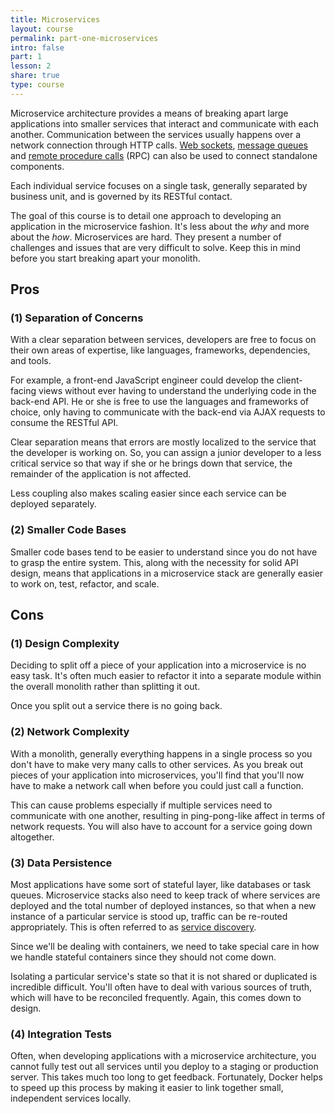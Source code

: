 ```yaml
---
title: Microservices
layout: course
permalink: part-one-microservices
intro: false
part: 1
lesson: 2
share: true
type: course
---
```


Microservice architecture provides a means of breaking apart large applications into smaller services that interact and communicate with each another. Communication between the services usually happens over a network connection through HTTP calls. [Web sockets](https://en.wikipedia.org/wiki/WebSocket), [message queues](https://en.wikipedia.org/wiki/Message_queue) and [remote procedure calls](https://en.wikipedia.org/wiki/Remote_procedure_call) (RPC) can
also be used to connect standalone components.

Each individual service focuses on a single task, generally separated by business unit, and is governed by its RESTful contact.

The goal of this course is to detail one approach to developing an application in the microservice fashion. It's less about the *why* and more about the *how*. Microservices are hard. They present a number of challenges and issues that are very difficult to solve. Keep this in mind before you start breaking apart your monolith.

## Pros

### (1) Separation of Concerns

With a clear separation between services, developers are free to focus on their own areas of expertise, like languages, frameworks, dependencies, and tools.

For example, a front-end JavaScript engineer could develop the client-facing views without ever having to understand the underlying code in the back-end API. He or she is free to use the languages and frameworks of choice, only having to communicate with the back-end via AJAX requests to consume the RESTful API.

Clear separation means that errors are mostly localized to the service that the developer is working on. So, you can assign a junior developer to a less critical service so that way if she or he brings down that service, the remainder of the application is not affected.

Less coupling also makes scaling easier since each service can be deployed separately.

### (2) Smaller Code Bases

Smaller code bases tend to be easier to understand since you do not have to grasp the entire system. This, along with the necessity for solid API design, means that applications in a microservice stack are generally easier to work on, test, refactor, and scale.

## Cons

### (1) Design Complexity

Deciding to split off a piece of your application into a microservice is no easy task. It's often much easier to refactor it into a separate module within the overall monolith rather than splitting it out.

Once you split out a service there is no going back.

### (2) Network Complexity

With a monolith, generally everything happens in a single process so you don't have to make very many calls to other services. As you break out pieces of your application into microservices, you'll find that you'll now have to make a network call when before you could just call a function.

This can cause problems especially if multiple services need to communicate with one another, resulting in ping-pong-like affect in terms of network requests. You will also have to account for a service going down altogether.

### (3) Data Persistence

Most applications have some sort of stateful layer, like databases or task queues. Microservice stacks also need to keep track of where services are deployed and the total number of deployed instances, so that when a new instance of a particular service is stood up, traffic can be re-routed appropriately. This is often referred to as [service discovery](https://en.wikipedia.org/wiki/Service_discovery).  

Since we'll be dealing with containers, we need to take special care in how we handle stateful containers since they should not come down.

Isolating a particular service's state so that it is not shared or duplicated is incredible difficult. You'll often have to deal with various sources of truth, which will have to be reconciled frequently. Again, this comes down to design.

### (4) Integration Tests

Often, when developing applications with a microservice architecture, you cannot fully test out all services until you deploy to a staging or production server. This takes much too long to get feedback. Fortunately, Docker helps to speed up this process by making it easier to link together small, independent services locally.
